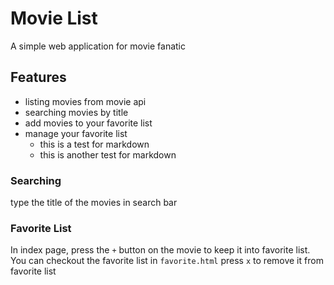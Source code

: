 # Movie List
A simple web application for movie fanatic

## Features
- listing movies from movie api
- searching movies by title
- add movies to your favorite list
- manage your favorite list
  - this is a test for markdown
  + this is another test for markdown 

### Searching
type the title of the movies in search bar
### Favorite List
In index page, press the `+` button on the movie to keep it into favorite list.
You can checkout the favorite list in `favorite.html`
press `x` to remove it from favorite list